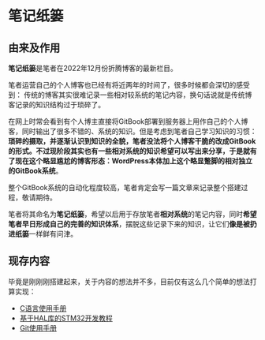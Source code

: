 # 笔记纸篓

## 由来及作用

**笔记纸篓**是笔者在2022年12月份折腾博客的最新栏目。

笔者运营自己的个人博客也已经有将近两年的时间了，很多时候都会深切的感受到：
传统的博客其实很难记录一些相对较系统的笔记内容，换句话说就是传统博客记录的知识结构过于琐碎了。

在网上时常会看到有个人博主直接将GitBook部署到服务器上用作自己的个人博客，同时输出了很多不错的、系统的知识。但是考虑到笔者自己学习知识的习惯：**琐碎的摄取，并逐渐认识到知识的全貌，**笔者没法将个人博客干脆的改成GitBook的形式。不过现阶段其实也有一些相对系统的知识希望可以写出来分享，于是就有了现在这个略显尴尬的博客形态：**WordPress本体**加上这个略显蹩脚的相对独立的**GitBook系统**。

整个GitBook系统的自动化程度较高，笔者肯定会写一篇文章来记录整个搭建过程，敬请期待。

笔者将其命名为**笔记纸篓**，希望以后用于存放笔者**相对系统**的笔记内容，同时**希望笔者早日形成自己的完善的知识体系**，摆脱这些记录下来的知识，让它们**像是被扔进纸篓**一样鲜有问津。

## 现存内容

毕竟是刚刚刚搭建起来，关于内容的想法并不多，目前仅有这么几个简单的想法打算实现：

* [C语言使用手册](http://150.158.163.220/BlogBook/Tutorial_Git/_book/)
* [基于HAL库的STM32开发教程](http://150.158.163.220/BlogBook/Tutorial_STM32/_book/)
* [Git使用手册]()

